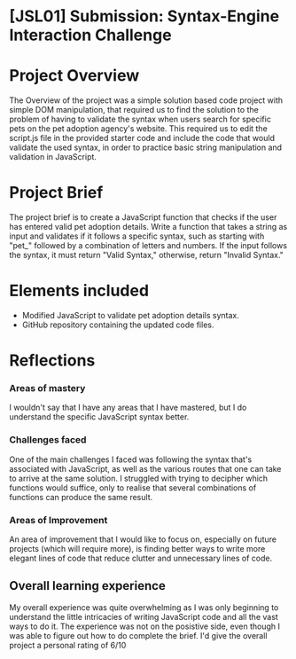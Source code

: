 # [JSL01] Submission: Syntax-Engine Interaction Challenge


# Project Overview
The Overview of the project was a simple solution based code project with simple DOM manipulation, that required us to find the solution to the problem of having to validate the syntax when users search for specific pets on the pet adoption agency's website. This required us to edit the script.js file in the provided starter code and include the code that would validate the used syntax, in order to practice basic string manipulation and validation in JavaScript.  

# Project Brief
The project brief is to create a JavaScript function that checks if the user has entered valid pet adoption details. Write a function that takes a string as input and validates if it follows a specific syntax, such as starting with "pet_" followed by a combination of letters and numbers. If the input follows the syntax, it must return "Valid Syntax," otherwise, return "Invalid Syntax."

# Elements included 
- Modified JavaScript to validate pet adoption details syntax.
- GitHub repository containing the updated code files.

# Reflections 

### Areas of mastery 
I wouldn't say that I have any areas that I have mastered, but I do understand the specific JavaScript syntax better. 

### Challenges faced 
One of the main challenges I faced was following the syntax that's associated with JavaScript, as well as the various routes that one can take to arrive at the same solution. I struggled with trying to decipher which functions would suffice, only to realise that several combinations of functions can produce the same result. 

### Areas of Improvement 
An area of improvement that I would like to focus on, especially on future projects (which will require more), is finding better ways to write more elegant lines of code that reduce clutter and unnecessary lines of code.

## Overall learning experience
My overall experience was quite overwhelming as I was only beginning to understand the little intricacies of writing JavaScript code and all the vast ways to do it. The experience was not on the posistive side, even though I was able to figure out how to do complete the brief. I'd give the overall project a personal rating of 6/10

